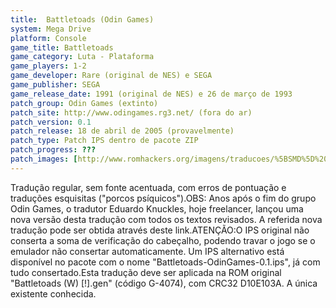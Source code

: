 ```yaml
---
title:  Battletoads (Odin Games)
system: Mega Drive
platform: Console
game_title: Battletoads
game_category: Luta - Plataforma
game_players: 1-2
game_developer: Rare (original de NES) e SEGA
game_publisher: SEGA
game_release_date: 1991 (original de NES) e 26 de março de 1993
patch_group: Odin Games (extinto)
patch_site: http://www.odingames.rg3.net/ (fora do ar)
patch_version: 0.1
patch_release: 18 de abril de 2005 (provavelmente)
patch_type: Patch IPS dentro de pacote ZIP
patch_progress: ???
patch_images: [http://www.romhackers.org/imagens/traducoes/%5BSMD%5D%20Battletoads%20-%20Odin%20Games%20-%201.png,http://www.romhackers.org/imagens/traducoes/%5BSMD%5D%20Battletoads%20-%20Odin%20Games%20-%202.png,http://www.romhackers.org/imagens/traducoes/%5BSMD%5D%20Battletoads%20-%20Odin%20Games%20-%203.png]
---
```

Tradução regular, sem fonte acentuada, com erros de pontuação e traduções esquisitas ("porcos psíquicos").OBS: Anos após o fim do grupo Odin Games, o tradutor Eduardo Knuckles, hoje freelancer, lançou uma nova versão desta tradução com todos os textos revisados. A referida nova tradução pode ser obtida através deste link.ATENÇÃO:O IPS original não conserta a soma de verificação do cabeçalho, podendo travar o jogo se o emulador não consertar automaticamente. Um IPS alternativo está disponível no pacote com o nome "Battletoads-OdinGames-0.1.ips", já com tudo consertado.Esta tradução deve ser aplicada na ROM original "Battletoads (W) [!].gen" (código G-4074), com CRC32 D10E103A. A única existente conhecida.